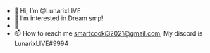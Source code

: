 - 👋 Hi, I’m @LunarixLIVE
- 👀 I’m interested in Dream smp!
- 💞
- 📫 How to reach me smartcooki32021@gmail.com, My discord is LunarixLIVE#9994
